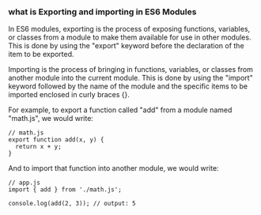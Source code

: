 ### what is Exporting and importing in ES6 Modules 
In ES6 modules, exporting is the process of exposing functions, variables, or classes from a module to make them available for use in other modules. This is done by using the "export" keyword before the declaration of the item to be exported.

Importing is the process of bringing in functions, variables, or classes from another module into the current module. This is done by using the "import" keyword followed by the name of the module and the specific items to be imported enclosed in curly braces {}. 

For example, to export a function called "add" from a module named "math.js", we would write:

```
// math.js
export function add(x, y) {
  return x + y;
}
```

And to import that function into another module, we would write:

```
// app.js
import { add } from './math.js';

console.log(add(2, 3)); // output: 5
```
